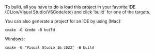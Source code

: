 To build, all you have to do is load this project in your favorite IDE 
(CLion/Visual Studio/VSCode/etc) 
and click 'build' for one of the targets.

You can also generate a project for an IDE by using (Mac):
```
cmake -G Xcode -B build
```
Windows:
```
cmake -G "Visual Studio 16 2022" -B build
```
